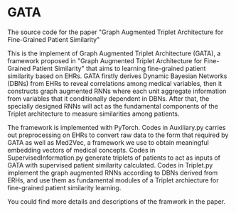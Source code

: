 # GATA
The source code for the paper "Graph Augmented Triplet Architecture for Fine-Grained Patient Similarity"

This is the implement of Graph Augmented Triplet Architecture (GATA), a framework proposed in "Graph Augmented Triplet Architecture for Fine-Grained Patient Similarity" that aims to learning fine-grained patient similarity based on EHRs. GATA firstly derives Dynamic Bayesian Networks (DBNs) from EHRs to reveal correlations among medical variables, then it constructs graph augmented RNNs where each unit aggregate information from variables that it conditionally dependent in DBNs. After that, the specially designed RNNs will act as the fundamental components of the Triplet architecture to measure similarities among patients.

The framework is implemented with PyTorch. Codes in Auxiliary.py carries out preprocessing on EHRs to convert raw data to the form that required by GATA as well as Med2Vec, a framework we use to obtain meaningful embedding vectors of medical concepts. Codes in SupervisedInformation.py generate triplets of patients to act as inputs of GATA with supervised patient similarity calculated. Codes in Triplet.py implement the graph augmented RNNs according to DBNs derived from ERHs, and use them as fundamental modules of a Triplet archiecture for fine-grained patient similarity learning.

You could find more details and descriptions of the framwork in the paper.
